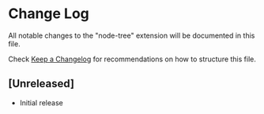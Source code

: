 # Change Log

All notable changes to the "node-tree" extension will be documented in this file.

Check [Keep a Changelog](http://keepachangelog.com/) for recommendations on how to structure this file.

## [Unreleased]

- Initial release